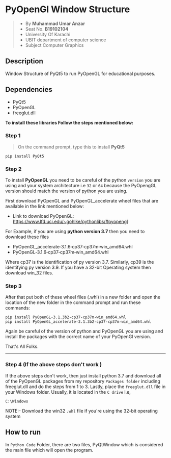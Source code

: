 # PyOpenGl Window Structure
> - By **Muhammad Umar Anzar**
> - Seat No. **B19102104**
> - University Of Karachi 
> - UBIT department of computer science
> - Subject Computer Graphics

## Description
Window Structure of PyQt5 to run PyOpenGL for educational purposes.

## Dependencies
- PyQt5
- PyOpenGL
- freeglut.dll

**To install these libraries Follow the steps mentioned below:**
### Step 1
> On the command prompt, type this to install **PyQt5**
```
pip install PyQt5
```

### Step 2
To install **PyOpenGL** you need to be careful of the python `version` you are using and your system architecture i.e `32` or `64` because the PyOpengGL version should match the version of python you are using.

First download PyOpenGL and PyOpenGL_accelerate wheel files that are available in the link mentioned below:

- Link to download PyOpenGL: https://www.lfd.uci.edu/~gohlke/pythonlibs/#pyopengl

For Example, if you are using **python version 3.7** then you need to download these files
- PyOpenGL_accelerate‑3.1.6‑cp37‑cp37m‑win_amd64.whl
- PyOpenGL‑3.1.6‑cp37‑cp37m‑win_amd64.whl

Where cp37 is the identification of py version 3.7.
Similarly, cp39 is the identifying py version 3.9.
If you have a 32-bit Operating system then download win_32 files.

### Step 3
After that put both of these wheel files (.whl) in a new folder and open the location of the new folder in the command prompt and run these commands:

```
pip install PyOpenGL-3.1.3b2-cp37-cp37m-win_amd64.whl
pip install PyOpenGL_accelerate-3.1.3b2-cp37-cp37m-win_amd64.whl
```
Again be careful of the version of python and PyOpenGL you are using and install the packages with the correct name of your PyOpenGl version.

That's All Folks.
<hr>

### Step 4 (If the above steps don't work )
If the above steps don't work, then just install python 3.7 and download all of the PyOpenGL packages from my repository `Packages folder` including freeglut.dll and do the steps from 1 to 3.
Lastly, place the `freeglut.dll` file in your Windows folder. Usually, it is located in the `C drive` i.e, 
```
C:\Windows
```
NOTE:- Download the win32 `.whl` file if you're using the 32-bit operating system

## How to run
In `Python Code` Folder, there are two files, PyQtWindow which is considered the main file which will open the program.
